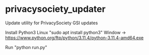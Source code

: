 # privacysociety_updater
Update utility for PrivacySociety GSI updates

Install Python3
    Linux "sudo apt install python3"
    Window -> https://www.python.org/ftp/python/3.11.4/python-3.11.4-amd64.exe

Run "python run.py"
